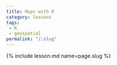 ```yaml
---
title: Maps with R
category: lessons
tags:
 - R
 - geospatial
permalink: "/:slug"
---
```

{% include lesson.md name=page.slug %}
